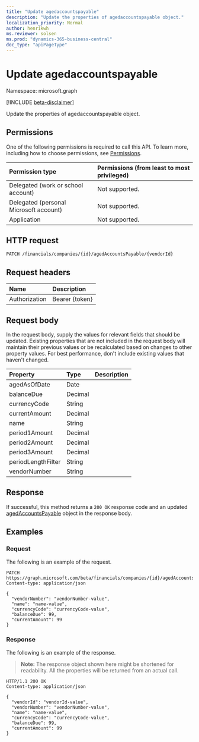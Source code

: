 ```yaml
---
title: "Update agedaccountspayable"
description: "Update the properties of agedaccountspayable object."
localization_priority: Normal
author: henrikwh
ms.reviewer: solsen
ms.prod: "dynamics-365-business-central"
doc_type: "apiPageType"
---
```


# Update agedaccountspayable
Namespace: microsoft.graph

[!INCLUDE [beta-disclaimer](../../includes/beta-disclaimer.md)]

Update the properties of agedaccountspayable object.

## Permissions

One of the following permissions is required to call this API. To learn more, including how to choose permissions, see [Permissions](/graph/permissions-reference).

| Permission type                        | Permissions (from least to most privileged) |
|:---------------------------------------|:--------------------------------------------|
| Delegated (work or school account)     | Not supported. |
| Delegated (personal Microsoft account) | Not supported. |
| Application                            | Not supported. |

## HTTP request

<!-- { "blockType": "ignored" } -->

```http
PATCH /financials/companies/{id}/agedAccountsPayable/{vendorId}
```

## Request headers

| Name       | Description|
|:-----------|:-----------|
| Authorization | Bearer {token} |

## Request body

In the request body, supply the values for relevant fields that should be updated. Existing properties that are not included in the request body will maintain their previous values or be recalculated based on changes to other property values. For best performance, don't include existing values that haven't changed.

| Property     | Type        | Description |
|:-------------|:------------|:------------|
|agedAsOfDate|Date||
|balanceDue|Decimal||
|currencyCode|String||
|currentAmount|Decimal||
|name|String||
|period1Amount|Decimal||
|period2Amount|Decimal||
|period3Amount|Decimal||
|periodLengthFilter|String||
|vendorNumber|String||

## Response

If successful, this method returns a `200 OK` response code and an updated [agedAccountsPayable](../resources/dynamics-agedaccountspayable.md) object in the response body.

## Examples

### Request

The following is an example of the request.
<!-- {
  "blockType": "request",
  "name": "update_agedaccountspayable"
}-->

```http
PATCH https://graph.microsoft.com/beta/financials/companies/{id}/agedAccountsPayable/{vendorId}
Content-type: application/json

{
  "vendorNumber": "vendorNumber-value",
  "name": "name-value",
  "currencyCode": "currencyCode-value",
  "balanceDue": 99,
  "currentAmount": 99
}
```

### Response

The following is an example of the response.

> **Note:** The response object shown here might be shortened for readability. All the properties will be returned from an actual call.

<!-- {
  "blockType": "response",
  "truncated": true,
  "@odata.type": "microsoft.graph.agedAccountsPayable"
} -->

```http
HTTP/1.1 200 OK
Content-type: application/json

{
  "vendorId": "vendorId-value",
  "vendorNumber": "vendorNumber-value",
  "name": "name-value",
  "currencyCode": "currencyCode-value",
  "balanceDue": 99,
  "currentAmount": 99
}
```

<!-- uuid: 16cd6b66-4b1a-43a1-adaf-3a886856ed98
2019-02-04 14:57:30 UTC -->
<!-- {
  "type": "#page.annotation",
  "description": "Update agedaccountspayable",
  "keywords": "",
  "section": "documentation",
  "tocPath": ""
}-->